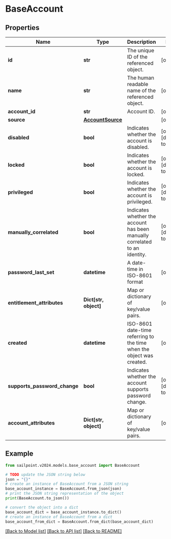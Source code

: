 # BaseAccount


## Properties

Name | Type | Description | Notes
------------ | ------------- | ------------- | -------------
**id** | **str** | The unique ID of the referenced object. | [optional] 
**name** | **str** | The human readable name of the referenced object. | [optional] 
**account_id** | **str** | Account ID. | [optional] 
**source** | [**AccountSource**](AccountSource.md) |  | [optional] 
**disabled** | **bool** | Indicates whether the account is disabled. | [optional] [default to False]
**locked** | **bool** | Indicates whether the account is locked. | [optional] [default to False]
**privileged** | **bool** | Indicates whether the account is privileged. | [optional] [default to False]
**manually_correlated** | **bool** | Indicates whether the account has been manually correlated to an identity. | [optional] [default to False]
**password_last_set** | **datetime** | A date-time in ISO-8601 format | [optional] 
**entitlement_attributes** | **Dict[str, object]** | Map or dictionary of key/value pairs. | [optional] 
**created** | **datetime** | ISO-8601 date-time referring to the time when the object was created. | [optional] 
**supports_password_change** | **bool** | Indicates whether the account supports password change. | [optional] [default to False]
**account_attributes** | **Dict[str, object]** | Map or dictionary of key/value pairs. | [optional] 

## Example

```python
from sailpoint.v2024.models.base_account import BaseAccount

# TODO update the JSON string below
json = "{}"
# create an instance of BaseAccount from a JSON string
base_account_instance = BaseAccount.from_json(json)
# print the JSON string representation of the object
print(BaseAccount.to_json())

# convert the object into a dict
base_account_dict = base_account_instance.to_dict()
# create an instance of BaseAccount from a dict
base_account_from_dict = BaseAccount.from_dict(base_account_dict)
```
[[Back to Model list]](../README.md#documentation-for-models) [[Back to API list]](../README.md#documentation-for-api-endpoints) [[Back to README]](../README.md)


